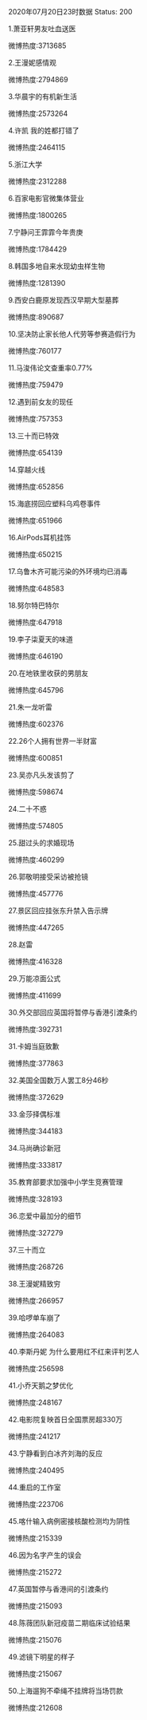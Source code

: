 2020年07月20日23时数据
Status: 200

1.萧亚轩男友吐血送医

微博热度:3713685

2.王漫妮感情观

微博热度:2794869

3.华晨宇的有机新生活

微博热度:2573264

4.许凯 我的姓都打错了

微博热度:2464115

5.浙江大学

微博热度:2312288

6.百家电影官微集体营业

微博热度:1800265

7.宁静问王霏霏今年贵庚

微博热度:1784429

8.韩国多地自来水现幼虫样生物

微博热度:1281390

9.西安白鹿原发现西汉早期大型墓葬

微博热度:890687

10.坚决防止家长他人代劳等参赛造假行为

微博热度:760177

11.马浚伟论文查重率0.77%

微博热度:759479

12.遇到前女友的现任

微博热度:757353

13.三十而已特效

微博热度:654139

14.穿越火线

微博热度:652856

15.海底捞回应塑料乌鸡卷事件

微博热度:651966

16.AirPods耳机挂饰

微博热度:650215

17.乌鲁木齐可能污染的外环境均已消毒

微博热度:648583

18.努尔特巴特尔

微博热度:647918

19.李子柒夏天的味道

微博热度:646190

20.在地铁里收获的男朋友

微博热度:645796

21.朱一龙听雷

微博热度:602376

22.26个人拥有世界一半财富

微博热度:600851

23.吴亦凡头发该剪了

微博热度:598674

24.二十不惑

微博热度:574805

25.甜过头的求婚现场

微博热度:460299

26.郭敬明接受采访被抢镜

微博热度:457776

27.景区回应挂张东升禁入告示牌

微博热度:447265

28.赵雷

微博热度:416328

29.万能凉面公式

微博热度:411699

30.外交部回应英国将暂停与香港引渡条约

微博热度:392731

31.卡姆当庭致歉

微博热度:377863

32.美国全国数万人罢工8分46秒

微博热度:372629

33.金莎择偶标准

微博热度:344183

34.马尚确诊新冠

微博热度:333817

35.教育部要求加强中小学生竞赛管理

微博热度:328193

36.恋爱中最加分的细节

微博热度:327279

37.三十而立

微博热度:268726

38.王漫妮精致穷

微博热度:266957

39.哈啰单车崩了

微博热度:264083

40.李斯丹妮 为什么要用红不红来评判艺人

微博热度:256598

41.小乔天鹅之梦优化

微博热度:248167

42.电影院复映首日全国票房超330万

微博热度:241217

43.宁静看到白冰齐刘海的反应

微博热度:240495

44.重启的工作室

微博热度:223706

45.喀什输入病例密接核酸检测均为阴性

微博热度:215339

46.因为名字产生的误会

微博热度:215272

47.英国暂停与香港间的引渡条约

微博热度:215093

48.陈薇团队新冠疫苗二期临床试验结果

微博热度:215076

49.滤镜下明星的样子

微博热度:215067

50.上海遛狗不牵绳不挂牌将当场罚款

微博热度:212608

